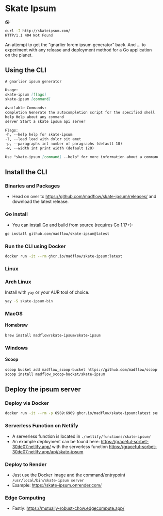 # Skate Ipsum

😱

```bash
curl -I http://skateipsum.com/
HTTP/1.1 404 Not Found
```

An attempt to get the "gnarlier lorem ipsum generator" back. And ... to experiment with any release and deployment method for a Go application on the planet.

## Using the CLI

```markdown
A gnarlier ipsum generator

Usage:
skate-ipsum [flags]
skate-ipsum [command]

Available Commands:
completion Generate the autocompletion script for the specified shell
help Help about any command
server Start a skate ipsum api server

Flags:
-h, --help help for skate-ipsum
-l, --lead lead with dolor sit amet
-p, --paragraphs int number of paragraphs (default 10)
-w, --width int print width (default 120)

Use "skate-ipsum [command] --help" for more information about a command.
```

## Install the CLI

### Binaries and Packages

- Head on over to https://github.com/madflow/skate-ipsum/releases/ and download the latest release.

### Go install

- You can [install Go](https://golang.org/dl/) and build from source (requires Go 1.17+):

```bash
go install github.com/madflow/skate-ipsum@latest
```

### Run the CLI using Docker

```bash
docker run -it --rm ghcr.io/madflow/skate-ipsum:latest
```

### Linux

### Arch Linux

Install with `yay` or your AUR tool of choice.

```bash
yay -S skate-ipsum-bin
```

### MacOS

#### Homebrew

```bash
brew install madflow/skate-ipsum/skate-ipsum
```

### Windows

#### Scoop

```bash
scoop bucket add madflow_scoop-bucket https://github.com/madflow/scoop-bucket
scoop install madflow_scoop-bucket/skate-ipsum
```

## Deploy the ipsum server

### Deploy via Docker

```bash
docker run -it --rm -p 6969:6969 ghcr.io/madflow/skate-ipsum:latest server
```

### Serverless Function on Netlify

- A serverless function is located in `./netlify/functions/skate-ipsum/`
- An example deployment can be found here: https://graceful-sorbet-30de07.netlify.app/ with the serverless function https://graceful-sorbet-30de07.netlify.app/api/skate-ipsum

### Deploy to Render

- Just use the Docker image and the command/entrypoint `/usr/local/bin/skate-ipsum server`
- Example: https://skate-ipsum.onrender.com/

### Edge Computing

- Fastly: https://mutually-robust-chow.edgecompute.app/

<!-- readme: contributors -start -->
<!-- readme: contributors -end -->
